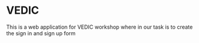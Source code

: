# VEDIC
This is a web application for VEDIC workshop where in our task is to create the sign in and sign up form
